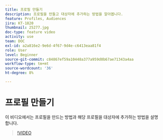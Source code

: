 ```yaml
---
title: 프로필 만들기
description: 프로필을 만들고 대상자에 추가하는 방법을 알아봅니다.
feature: Profiles, Audiences
jira: KT-1820
thumbnail: 25277.jpg
doc-type: feature video
activity: use
team: DOC
exl-id: a2a816e2-9e6d-4f67-9d4e-c6413eaa81f4
role: User
level: Beginner
source-git-commit: c84867ef59a10448a377a959d0b67ae71343a4aa
workflow-type: tm+mt
source-wordcount: '36'
ht-degree: 8%

---
```


# 프로필 만들기

이 비디오에서는 프로필을 만드는 방법과 해당 프로필을 대상자에 추가하는 방법을 설명합니다.

>[!VIDEO](https://video.tv.adobe.com/v/25277/?quality=12&learn=on)

